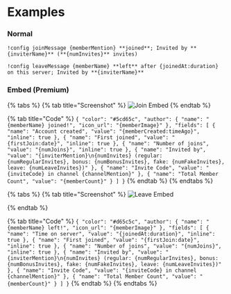 # Examples

### Normal

`!config joinMessage {memberMention} **joined**; Invited by **{inviterName}** (**{numInvites}** invites)`

`!config leaveMessage {memberName} **left** after {joinedAt:duration} on this server; Invited by **{inviterName}**`

### Embed \(Premium\)

{% tabs %}
{% tab title="Screenshot" %}
![Join Embed](../../.gitbook/assets/screen-shot-2018-07-08-at-01.00.55.png)
{% endtab %}

{% tab title="Code" %}
`{ "color": "#5cd65c", "author": { "name": "{memberName} joined!", "icon_url": "{memberImage}" }, "fields": [ { "name": "Account created", "value": "{memberCreated:timeAgo}", "inline": true }, { "name": "First joined", "value": "{firstJoin:date}", "inline": true }, { "name": "Number of joins", "value": "{numJoins}", "inline": true }, { "name": "Invited by", "value": "{inviterMention}\n{numInvites} (regular: {numRegularInvites}, bonus: {numBonusInvites}, fake: {numFakeInvites}, leave: {numLeaveInvites})" }, { "name": "Invite Code", "value": "{inviteCode} in channel {channelMention}" }, { "name": "Total Member Count", "value": "{memberCount}" } ] }`
{% endtab %}
{% endtabs %}

{% tabs %}
{% tab title="Screenshot" %}
![Leave Embed](../../.gitbook/assets/screen-shot-2018-07-08-at-01.05.02.png)

  
{% endtab %}

{% tab title="Code" %}
`{ "color": "#d65c5c", "author": { "name": "{memberName} left!", "icon_url": "{memberImage}" }, "fields": [ { "name": "Time on server", "value": "{joinedAt:duration}", "inline": true }, { "name": "First joined", "value": "{firstJoin:date}", "inline": true }, { "name": "Number of joins", "value": "{numJoins}", "inline": true }, { "name": "Invited by", "value": "{inviterMention}\n{numInvites} (regular: {numRegularInvites}, bonus: {numBonusInvites}, fake: {numFakeInvites}, leave: {numLeaveInvites})" }, { "name": "Invite Code", "value": "{inviteCode} in channel {channelMention}" }, { "name": "Total Member Count", "value": "{memberCount}" } ] }`
{% endtab %}
{% endtabs %}



